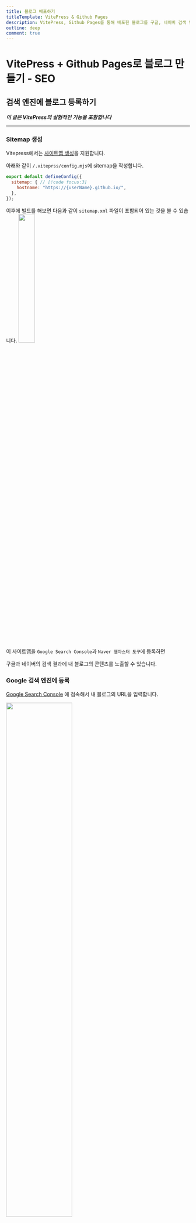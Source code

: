 ```yaml
---
title: 블로그 배포하기
titleTemplate: VitePress & Github Pages
description: VitePress, Github Pages를 통해 배포한 블로그를 구글, 네이버 검색 엔진에 등록하는 방법을 소개합니다.
outline: deep
comment: true
---
```


# VitePress + Github Pages로 블로그 만들기 - SEO

## 검색 엔진에 블로그 등록하기

**_이 글은 VitePress의 실험적인 기능을 포함합니다_**

---

### Sitemap 생성

Vitepress에서는 [사이트맵 생성](https://vitepress.dev/ko/guide/sitemap-generation)을 지원합니다.

아래와 같이 `/.viteprss/config.mjs`에 sitemap을 작성합니다.

<!-- prettier-ignore -->
```js
export default defineConfig({
  sitemap: { // [!code focus:3]
    hostname: "https://{userName}.github.io/",
  },
});
```

이후에 빌드를 해보면 다음과 같이 `sitemap.xml` 파일이 포함되어 있는 것을 볼 수 있습니다.
<img src="/assets/images/vitepress/seo-1.jpeg" width="30%"></img>

이 사이트맵을 `Google Search Console`과 `Naver 웹마스터 도구`에 등록하면

구글과 네이버의 검색 결과에 내 블로그의 콘텐츠를 노출할 수 있습니다.

### Google 검색 엔진에 등록

[Google Search Console](https://search.google.com/search-console/welcome) 에 점속해서 내 블로그의 URL을 입력합니다.

<img src="/assets/images/vitepress/seo-2.jpeg" width="60%"></img>

입력 후 계속 버튼을 클릭하면 홈페이지의 소유권을 확인하기 위한 화면이 나타납니다.

저는 Google 애널리틱스를 통해 소유권을 인증하겠습니다.

<img src="/assets/images/vitepress/seo-3.jpeg" width="60%"></img>

[구글 애널리틱스](https://analytics.google.com/analytics/web)에 접속해서 계정과 속성을 생성 후, 태그 ID를 확인합니다.

태그 ID를 생성하고 확인하는 설명은 링크로 대체하겠습니다.

> [1.웹사이트 및 앱용 애널리틱스 설정](https://support.google.com/analytics/answer/9304153?hl=ko&ref_topic=14088998&sjid=17674989375840628322-AP)  
> [2.설정 어시스턴스를 사용하여 GA4 속성 구성하기](https://support.google.com/analytics/answer/10110290?hl=ko&ref_topic=14088998&sjid=17674989375840628322-AP)  
> [3.Google 태그 ID 찾기](https://support.google.com/analytics/answer/9539598?hl=ko&ref_topic=14088998&sjid=17674989375840628322-AP)

<br>
태그 ID를 찾았다면, 다음 스크립트를 `/.viteprss/config.mjs`에 삽입합니다.

```js{7,16}
export default defineConfig({
  head: [ // [!code focus:17]
    [
      "script",
      {
        async: "",
        src: "https://www.googletagmanager.com/gtag/js?id={태그 ID}", // 태그 ID
      },
    ],
    [
      "script",
      {},
      `window.dataLayer = window.dataLayer || [];
      function gtag(){dataLayer.push(arguments);}
      gtag('js', new Date());
      gtag('config', '{태그 ID}');`, // 태그 ID
    ],
  ],
});
```

배포를 진행한 후, `Google Search Console`으로 돌아가 확인을 누르면 다음과 같은 팝업을 화인할 수 있습니다.
<img src="/assets/images/vitepress/seo-4.jpeg" width="60%"></img>

속성으로 이동 버튼을 클릭해 속성 페이지로 이동합니다.

좌측 메뉴의 Sitemaps 메뉴를 통헤 페이지에 진입한 후, 사이트맵의 주소를 입력합니다.

<img src="/assets/images/vitepress/seo-5.jpeg"></img>

제출이 완료되면, 제출된 사이트맵에 다음과 같이 노출됩니다.

<img src="/assets/images/vitepress/seo-6.jpeg"></img>

며칠 기다리면, 구글 검색에 내 블로그가 노출되는 것을 확인할 수 있습니다.

### Naver 검색 엔진에 등록

[Naver Search Advisor](https://searchadvisor.naver.com/console/board)에 접속해서 내 블로그의 URL을 입력합니다.

<img src="/assets/images/vitepress/seo-8.jpeg"></img>

구글과 마찬가지로 홈페이지의 소유권을 확인하기 위한 화면이 나타납니다.
<img src="/assets/images/vitepress/seo-9.jpeg"></img>

HTML 태그를 통해 소유권을 확인하도록 하겠습니다.

content를 복사해서 `/.viteprss/config.mjs`에 스크립트를 삽입해 줍니다

```js
export default defineConfig({
  head: [ // [!code focus:10]
    ...,
    [
      "meta",
      {
        name: "naver-site-verification",
        content: '{content}',
      },
    ],
  ],
});
```

배포 후 소유확인 버튼을 누르면 다음과 같은 팝업을 확인할 수 있습니다.
<img src="/assets/images/vitepress/seo-10.jpeg" width="60%"></img>

요청 > 사이트맵 제출 메뉴로 이동하여 사이트맵 URL을 입력해 줍니다.
<img src="/assets/images/vitepress/seo-11.jpeg"></img>

며칠 기다리면, 네이버 검색에 내 블로그가 노출되는 것을 확인할 수 있습니다.
